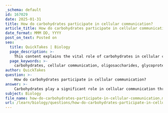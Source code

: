 ```yaml
---
_schema: default
id: 167029
date: 2025-01-31
title: How do carbohydrates participate in cellular communication?
article_title: How do carbohydrates participate in cellular communication?
date_format: MMM DD, YYYY
post_on_text: Posted on
seo:
  title: QuickTakes | Biology
  page_description: >-
    This content explains the vital role of carbohydrates in cellular communication, emphasizing their functions in recognition, adhesion, immune response, and signaling through various structures like oligosaccharides and glycoproteins.
  page_keywords: >-
    carbohydrates, cellular communication, oligosaccharides, glycoproteins, cell recognition, cell adhesion, immune function, signaling pathways, glycocalyx, intracellular signaling
author: QuickTakes
question: >-
    How do carbohydrates participate in cellular communication?
answer: >-
    Carbohydrates play a significant role in cellular communication through various mechanisms, primarily involving oligosaccharides and glycoproteins. Here are the key ways in which carbohydrates participate in cellular communication:\n\n1. **Cell Recognition**: Oligosaccharides, which are short chains of monosaccharides, are often attached to proteins and lipids on the cell surface. These carbohydrate chains serve as specific binding sites for other molecules, such as hormones, neurotransmitters, and other signaling molecules. This specificity allows cells to recognize and respond to each other, which is crucial for processes like immune responses and tissue formation.\n\n2. **Glycoproteins and Glycolipids**: Glycoproteins (proteins with carbohydrate chains) and glycolipids (lipids with carbohydrate chains) are integral to the plasma membrane. They contribute to the formation of the glycocalyx, a protective and sticky layer on the cell surface. The glycocalyx not only provides a physical barrier but also plays a role in cell signaling and protection against pathogens.\n\n3. **Cell Adhesion**: Carbohydrates in glycoproteins facilitate cell adhesion by interacting with other cells or the extracellular matrix. This interaction is vital for maintaining tissue structure and integrity. For instance, certain glycoproteins are involved in the formation of tight junctions and adherens junctions, which help to hold cells together in tissues.\n\n4. **Immune Function**: Carbohydrates are critical in the immune system, where glycoproteins can act as antigens. The immune system recognizes these glycoproteins as "self" or "non-self," which is essential for the body's ability to distinguish between its own cells and foreign invaders, such as bacteria and viruses. This recognition is fundamental for initiating appropriate immune responses.\n\n5. **Signaling Pathways**: Carbohydrates can also be involved in signaling pathways that regulate various cellular functions. For example, the binding of specific carbohydrates to receptors on the cell surface can trigger intracellular signaling cascades that influence cell behavior, such as growth, differentiation, and apoptosis.\n\nIn summary, carbohydrates are essential for cellular communication through their roles in cell recognition, adhesion, immune function, and signaling. Their structural diversity and ability to form specific interactions with other molecules make them crucial players in the complex network of cellular communication.
subject: Biology
file_name: how-do-carbohydrates-participate-in-cellular-communication.md
url: /learn/biology/questions/how-do-carbohydrates-participate-in-cellular-communication
---
```


&nbsp;